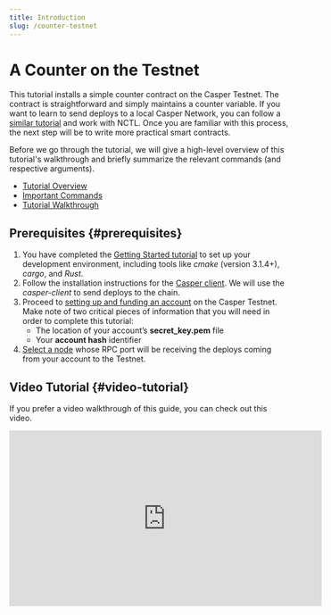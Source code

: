 ```yaml
---
title: Introduction
slug: /counter-testnet
---
```


# A Counter on the Testnet

This tutorial installs a simple counter contract on the Casper Testnet. The contract is straightforward and simply maintains a counter variable. If you want to learn to send deploys to a local Casper Network, you can follow a [similar tutorial](/dapp-dev-guide/tutorials/counter/index.md) and work with NCTL. Once you are familiar with this process, the next step will be to write more practical smart contracts.

Before we go through the tutorial, we will give a high-level overview of this tutorial's walkthrough and briefly summarize the relevant commands (and respective arguments).

- [Tutorial Overview](/dapp-dev-guide/tutorials/counter-testnet/overview.md)
- [Important Commands](/dapp-dev-guide/tutorials/counter-testnet/commands.md)
- [Tutorial Walkthrough](/dapp-dev-guide/tutorials/counter-testnet/walkthrough.md)

## Prerequisites {#prerequisites}

1.  You have completed the [Getting Started tutorial](/dapp-dev-guide/writing-contracts/getting-started.md) to set up your development environment, including tools like _cmake_ (version 3.1.4+), _cargo_, and _Rust_.
2. Follow the installation instructions for the [Casper client](/dapp-dev-guide/setup/#the-casper-command-line-client). We will use the _casper-client_ to send deploys to the chain.
3. Proceed to [setting up and funding an account](/dapp-dev-guide/setup#setting-up-an-account) on the Casper Testnet. Make note of two critical pieces of information that you will need in order to complete this tutorial:
   - The location of your account’s **secret_key.pem** file
   - Your **account hash** identifier
4. [Select a node](/dapp-dev-guide/setup/#acquire-node-address-from-network-peers) whose RPC port will be receiving the deploys coming from your account to the Testnet.

## Video Tutorial {#video-tutorial}

If you prefer a video walkthrough of this guide, you can check out this video.

<iframe width="560" height="315" src="https://www.youtube.com/embed?v=rWaUiFFEyaY&list=PL8oWxbJ-csEogSV-M0IPiofWP5I_dLji6&index=3" frameborder="0" allow="accelerometer; autoplay; clipboard-write; encrypted-media; gyroscope; picture-in-picture" allowfullscreen></iframe>
